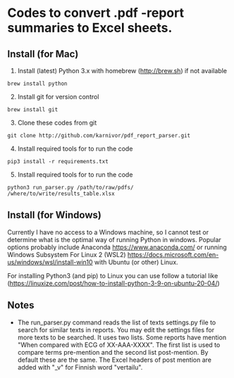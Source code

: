 # Codes to convert .pdf -report summaries to Excel sheets.
## Install (for Mac)
1. Install (latest) Python 3.x with homebrew (http://brew.sh) if not available
```console
brew install python
```
2. Install git for version control
```console
brew install git
```
3. Clone these codes from git
```console
git clone http://github.com/karnivor/pdf_report_parser.git
```
4. Install required tools for to run the code 
```console
pip3 install -r requirements.txt
```
5. Install required tools for to run the code 
```console
python3 run_parser.py /path/to/raw/pdfs/ /where/to/write/results_table.xlsx
```

## Install (for Windows)

Currently I have no access to a Windows machine, so I cannot test or determine what is the optimal way of running Python in windows. Popular options probably include Anaconda https://www.anaconda.com/ or running Windows Subsystem For Linux 2 (WSL2) https://docs.microsoft.com/en-us/windows/wsl/install-win10 with Ubuntu (or other) Linux.

For installing Python3 (and pip) to Linux you can use follow a tutorial like (https://linuxize.com/post/how-to-install-python-3-9-on-ubuntu-20-04/)

## Notes
- The run_parser.py command reads the list of texts settings.py file to search for similar texts in reports. You may edit the settings files for more texts to be searched. It uses two lists. Some reports have mention "When compared with ECG of XX-AAA-XXXX". The first list is used to compare terms pre-mention and the second list post-mention. By default these are the same. The Excel headers of post mention are added with "_v" for Finnish word "vertailu".
